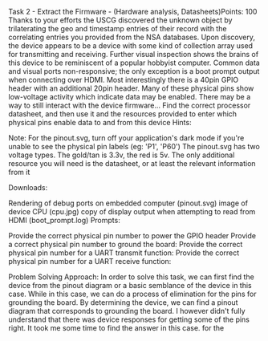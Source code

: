 Task 2 - Extract the Firmware - (Hardware analysis, Datasheets)Points: 100
Thanks to your efforts the USCG discovered the unknown object by trilaterating the geo and timestamp entries of their record with the correlating entries you provided from the NSA databases.
Upon discovery, the device appears to be a device with some kind of collection array used for transmitting and receiving. 
Further visual inspection shows the brains of this device to be reminiscent of a popular hobbyist computer. 
Common data and visual ports non-responsive; the only exception is a boot prompt output when connecting over HDMI. 
Most interestingly there is a 40pin GPIO header with an additional 20pin header.
Many of these physical pins show low-voltage activity which indicate data may be enabled. 
There may be a way to still interact with the device firmware...
Find the correct processor datasheet, and then use it and the resources provided to enter which physical pins enable data to and from this device
Hints:

Note: For the pinout.svg, turn off your application's dark mode if you're unable to see the physical pin labels (eg: 'P1', 'P60')
The pinout.svg has two voltage types. The gold/tan is 3.3v, the red is 5v.
The only additional resource you will need is the datasheet, or at least the relevant information from it

Downloads:

Rendering of debug ports on embedded computer (pinout.svg)
image of device CPU (cpu.jpg)
copy of display output when attempting to read from HDMI (boot_prompt.log)
Prompts:

Provide the correct physical pin number to power the GPIO header
Provide a correct physical pin number to ground the board:
Provide the correct physical pin number for a UART transmit function:
Provide the correct physical pin number for a UART receive function:

Problem Solving Approach:
In order to solve this task, we can first find the device from the pinout diagram or a basic semblance of the device in this case. 
While in this case, we can do a process of elimination for the pins for grounding the board. By determining the device, we can find a pinout diagram that corresponds to 
grounding the board. I however didn't fully understand that there was device responses for getting some of the pins right. It took me some time to find the answer in this case. 
for the 
